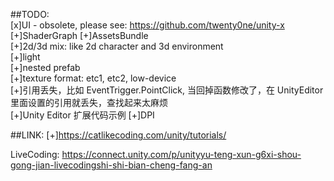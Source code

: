 ##TODO:  
[x]UI - obsolete, please see: https://github.com/twenty0ne/unity-x
[+]ShaderGraph
[+]AssetsBundle  
[+]2d/3d mix: like 2d character and 3d environment  
[+]light  
[+]nested prefab  
[+]texture format: etc1, etc2, low-device  
[+]引用丢失，比如 EventTrigger.PointClick, 当回掉函数修改了，在 UnityEditor 里面设置的引用就丢失，查找起来太麻烦  
[+]Unity Editor 扩展代码示例
[+]DPI

##LINK:
[+]https://catlikecoding.com/unity/tutorials/

LiveCoding:
https://connect.unity.com/p/unityyu-teng-xun-g6xi-shou-gong-jian-livecodingshi-shi-bian-cheng-fang-an